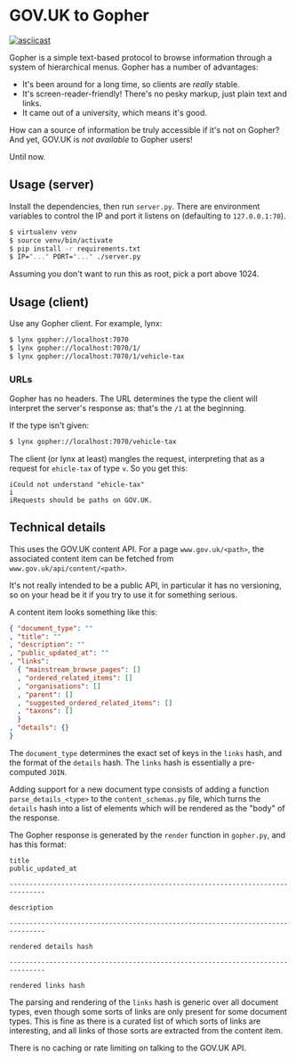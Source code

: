 GOV.UK to Gopher
================

[![asciicast](https://asciinema.org/a/231309.svg)](https://asciinema.org/a/231309)

Gopher is a simple text-based protocol to browse information through a
system of hierarchical menus.  Gopher has a number of advantages:

- It's been around for a long time, so clients are *really* stable.
- It's screen-reader-friendly!  There's no pesky markup, just plain
  text and links.
- It came out of a university, which means it's good.

How can a source of information be truly accessible if it's not on
Gopher?  And yet, GOV.UK is *not available* to Gopher users!

Until now.


Usage (server)
--------------

Install the dependencies, then run `server.py`.  There are environment
variables to control the IP and port it listens on (defaulting to
`127.0.0.1:70`).

```bash
$ virtualenv venv
$ source venv/bin/activate
$ pip install -r requirements.txt
$ IP="..." PORT="..." ./server.py
```

Assuming you don't want to run this as root, pick a port above 1024.


Usage (client)
--------------

Use any Gopher client.  For example, lynx:

```bash
$ lynx gopher://localhost:7070
$ lynx gopher://localhost:7070/1/
$ lynx gopher://localhost:7070/1/vehicle-tax
```

### URLs

Gopher has no headers.  The URL determines the type the client will
interpret the server's response as: that's the `/1` at the beginning.

If the type isn't given:

```bash
$ lynx gopher://localhost:7070/vehicle-tax
```

The client (or lynx at least) mangles the request, interpreting that
as a request for `ehicle-tax` of type `v`.  So you get this:

```
iCould not understand "ehicle-tax"
i
iRequests should be paths on GOV.UK.
```


Technical details
-----------------

This uses the GOV.UK content API.  For a page `www.gov.uk/<path>`, the
associated content item can be fetched from
`www.gov.uk/api/content/<path>`.

It's not really intended to be a public API, in particular it has no
versioning, so on your head be it if you try to use it for something
serious.

A content item looks something like this:

```json
{ "document_type": ""
, "title": ""
, "description": ""
, "public_updated_at": ""
, "links":
  { "mainstream_browse_pages": []
  , "ordered_related_items": []
  , "organisations": []
  , "parent": []
  , "suggested_ordered_related_items": []
  , "taxons": []
  }
, "details": {}
}
```

The `document_type` determines the exact set of keys in the `links`
hash, and the format of the `details` hash.  The `links` hash is
essentially a pre-computed `JOIN`.

Adding support for a new document type consists of adding a function
`parse_details_<type>` to the `content_schemas.py` file, which turns
the `details` hash into a list of elements which will be rendered as
the "body" of the response.

The Gopher response is generated by the `render` function in
`gopher.py`, and has this format:

```
title
public_updated_at

-------------------------------------------------------------------------------

description

-------------------------------------------------------------------------------

rendered details hash

-------------------------------------------------------------------------------

rendered links hash
```

The parsing and rendering of the `links` hash is generic over all
document types, even though some sorts of links are only present for
some document types.  This is fine as there is a curated list of which
sorts of links are interesting, and all links of those sorts are
extracted from the content item.

There is no caching or rate limiting on talking to the GOV.UK API.
